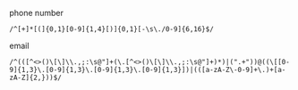phone number

```
/^[+]*[(]{0,1}[0-9]{1,4}[)]{0,1}[-\s\./0-9]{6,16}$/
```

email

```
/^(([^<>()\[\]\\.,;:\s@"]+(\.[^<>()\[\]\\.,;:\s@"]+)*)|(".+"))@((\[[0-9]{1,3}\.[0-9]{1,3}\.[0-9]{1,3}\.[0-9]{1,3}])|(([a-zA-Z\-0-9]+\.)+[a-zA-Z]{2,}))$/
```

